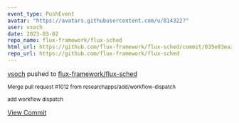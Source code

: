 ```yaml
---
event_type: PushEvent
avatar: "https://avatars.githubusercontent.com/u/814322?"
user: vsoch
date: 2023-03-02
repo_name: flux-framework/flux-sched
html_url: https://github.com/flux-framework/flux-sched/commit/035e83ea3c4d367ca38e951b878875d1e0a0c0e6
repo_url: https://github.com/flux-framework/flux-sched
---
```


<a href='https://github.com/vsoch' target='_blank'>vsoch</a> pushed to <a href='https://github.com/flux-framework/flux-sched' target='_blank'>flux-framework/flux-sched</a>

<small>Merge pull request #1012 from researchapps/add/workflow-dispatch

add workflow dispatch</small>

<a href='https://github.com/flux-framework/flux-sched/commit/035e83ea3c4d367ca38e951b878875d1e0a0c0e6' target='_blank'>View Commit</a>
